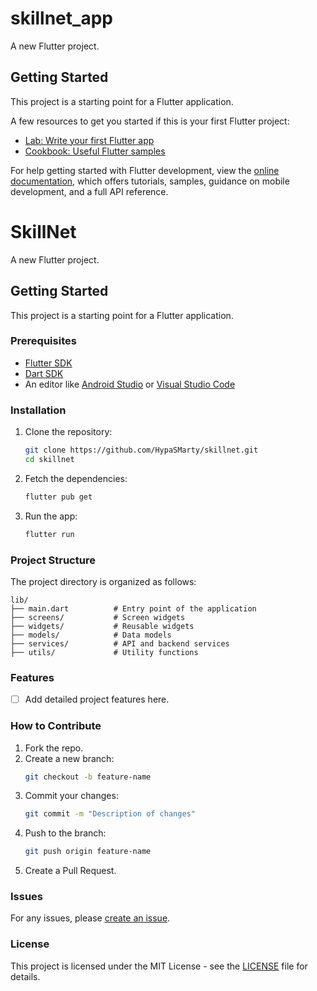 # skillnet_app

A new Flutter project.

## Getting Started

This project is a starting point for a Flutter application.

A few resources to get you started if this is your first Flutter project:

- [Lab: Write your first Flutter app](https://docs.flutter.dev/get-started/codelab)
- [Cookbook: Useful Flutter samples](https://docs.flutter.dev/cookbook)

For help getting started with Flutter development, view the
[online documentation](https://docs.flutter.dev/), which offers tutorials,
samples, guidance on mobile development, and a full API reference.
# SkillNet

A new Flutter project.

## Getting Started

This project is a starting point for a Flutter application.

### Prerequisites
- [Flutter SDK](https://docs.flutter.dev/get-started/install)
- [Dart SDK](https://dart.dev/get-dart)
- An editor like [Android Studio](https://developer.android.com/studio) or [Visual Studio Code](https://code.visualstudio.com/)

### Installation
1. Clone the repository:
   ```bash
   git clone https://github.com/HypaSMarty/skillnet.git
   cd skillnet
   ```

2. Fetch the dependencies:
   ```bash
   flutter pub get
   ```

3. Run the app:
   ```bash
   flutter run
   ```

### Project Structure
The project directory is organized as follows:
```
lib/
├── main.dart          # Entry point of the application
├── screens/           # Screen widgets
├── widgets/           # Reusable widgets
├── models/            # Data models
├── services/          # API and backend services
├── utils/             # Utility functions
```

### Features
- [ ] Add detailed project features here.

### How to Contribute
1. Fork the repo.
2. Create a new branch:
   ```bash
   git checkout -b feature-name
   ```
3. Commit your changes:
   ```bash
   git commit -m "Description of changes"
   ```
4. Push to the branch:
   ```bash
   git push origin feature-name
   ```
5. Create a Pull Request.

### Issues
For any issues, please [create an issue](https://github.com/HypaSMarty/skillnet/issues).

### License
This project is licensed under the MIT License - see the [LICENSE](LICENSE) file for details.